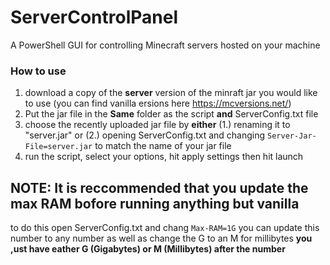 # ServerControlPanel
A PowerShell GUI for controlling Minecraft servers hosted on your machine

### How to use
1. download a copy of the **server** version of the minraft jar you would like to use (you can find vanilla ersions here https://mcversions.net/)
2. Put the jar file in the **Same** folder as the script **and** ServerConfig.txt file
3. choose the recently uploaded jar file by **either** (1.) renaming it to "server.jar" or (2.) opening ServerConfig.txt and changing `Server-Jar-File=server.jar` to match the name of your jar file
4. run the script, select your options, hit apply settings then hit launch


## NOTE: It is reccommended that you update the max RAM bofore running anything but vanilla
to do this open ServerConfig.txt and chang `Max-RAM=1G` you can update this number to any number as well as change the G to an M for millibytes **you ,ust have eather G (Gigabytes) or M (Millibytes) after the number**
